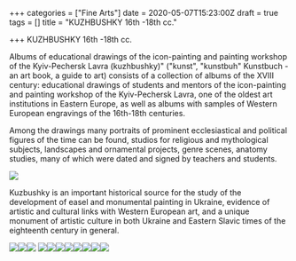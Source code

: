 +++
categories = ["Fine Arts"]
date = 2020-05-07T15:23:00Z
draft = true
tags = []
title = "KUZHBUSHKY 16th -18th cc."

+++
KUZHBUSHKY 16th -18th cc.

Albums of educational drawings of the icon-painting and painting workshop of the Kyiv-Pechersk Lavra (kuzhbushky)" ("kunst", "kunstbuh" Kunstbuch - an art book, a guide to art) consists of a collection of albums of the XVIII century: educational drawings of students and mentors of the icon-painting and painting workshop of the Kyiv-Pechersk Lavra, one of the oldest art institutions in Eastern Europe, as well as albums with samples of Western European engravings of the 16th-18th centuries.

Among the drawings many portraits of prominent ecclesiastical and political figures of the time can be found, studios for religious and mythological subjects, landscapes and ornamental projects, genre scenes, anatomy studies, many of which were dated and signed by teachers and students.

![](/uploads/kuzhbushki-dragged-13-1.jpg)

Kuzbushky is an important historical source for the study of the development of easel and monumental painting in Ukraine, evidence of artistic and cultural links with Western European art, and a unique monument of artistic culture in both Ukraine and Eastern Slavic times of the eighteenth century in general.

![](/uploads/kuzhbushki-dragged-1.jpg)![](/uploads/kuzhbushki-dragged-3-1.jpg)![](/uploads/kuzhbushki-dragged-14-1.jpg) ![](/uploads/kuzhbushki-dragged-4-1.jpg)![](/uploads/kuzhbushki-dragged-6-1.jpg)![](/uploads/kuzhbushki-dragged-7-1.jpg)![](/uploads/kuzhbushki-dragged-8-1.jpg)![](/uploads/kuzhbushki-dragged-9-1.jpg)![](/uploads/kuzhbushki-dragged-10-1.jpg)![](/uploads/kuzhbushki-dragged-12-1.jpg)![](/uploads/kuzhbushki-dragged-15-1.jpg)